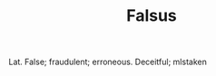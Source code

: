 ---
title: Falsus
letter: F
permalink: "/definitions/bld-falsus.html"
body: Lat. False; fraudulent; erroneous. Deceitful; mlstaken
published_at: '2018-07-07'
source: Black's Law Dictionary 2nd Ed (1910)
layout: post
---